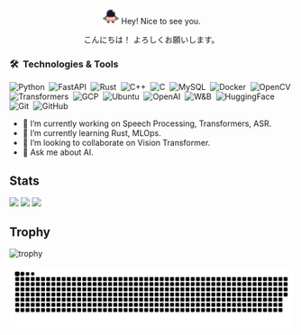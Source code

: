 <p align="center">
  <img src="assets/images/robotq.gif" alt="Description" width="30" /> Hey! Nice to see you.
</p>
<p align="center"> こんにちは！ よろしくお願いします。</p> 

### 🛠 &nbsp;Technologies & Tools

![Python](https://img.shields.io/badge/Python-43853d?style=flat-square&logo=python&logoColor=white)&nbsp;
![FastAPI](https://img.shields.io/badge/FastAPI-009688?style=flat-square&logo=fastapi&logoColor=white)&nbsp;
![Rust](https://img.shields.io/badge/Rust-000000?style=flat-square&logo=rust&logoColor=white)&nbsp;
![C++](https://img.shields.io/badge/C++-00599C?style=flat-square&logo=cplusplus&logoColor=white)&nbsp;
![C](https://img.shields.io/badge/C-3949AB?style=flat-square&logo=c&logoColor=white)&nbsp;
![MySQL](https://img.shields.io/badge/MySQL-4479A1?style=flat-square&logo=mysql&logoColor=white)&nbsp;
![Docker](https://img.shields.io/badge/Docker-0CC1F3?style=flat-square&logo=docker&logoColor=white)&nbsp; 
![OpenCV](https://img.shields.io/badge/OpenCV-5C3EE8?style=flat-square&logo=opencv&logoColor=white)&nbsp;
![Transformers](https://img.shields.io/badge/Transformers-FF6F59?style=flat-square&logo=huggingface&logoColor=white)&nbsp;
![GCP](https://img.shields.io/badge/Google_Cloud-4285F4?style=flat-square&logo=google-cloud&logoColor=white)&nbsp;
![Ubuntu](https://img.shields.io/badge/Ubuntu-E95420?style=flat-square&logo=ubuntu&logoColor=white)&nbsp; 
![OpenAI](https://img.shields.io/badge/OpenAI-412991?style=flat-square&logo=openai&logoColor=white)&nbsp;
![W&B](https://img.shields.io/badge/W%26B-FFBE00?style=flat-square&logo=weightsandbiases&logoColor=white)&nbsp;
![HuggingFace](https://img.shields.io/badge/Hugging%20Face-FF6F59?style=flat-square&logo=huggingface&logoColor=white)&nbsp; 
![Git](https://img.shields.io/badge/-Git-333333?style=flat&logo=git)&nbsp;
![GitHub](https://img.shields.io/badge/-GitHub-333333?style=flat&logo=github)&nbsp;


- 🔭 I’m currently working on Speech Processing, Transformers, ASR. 
- 🌱 I’m currently learning Rust, MLOps. 
- 👯 I’m looking to collaborate on Vision Transformer. 
- 💬 Ask me about AI.

## Stats
![](http://github-profile-summary-cards.vercel.app/api/cards/profile-details?username=jakariaemon&theme=gruvbox)
![](http://github-profile-summary-cards.vercel.app/api/cards/stats?username=jakariaemon&theme=gruvbox)
![](http://github-profile-summary-cards.vercel.app/api/cards/productive-time?username=jakariaemon&theme=gruvbox&utcOffset=9)

## Trophy
![trophy](https://github-profile-trophy.vercel.app/?username=jakariaemon&theme=gruvbox) 

![](https://raw.githubusercontent.com/jakariaemon/snake/output/github-contribution-grid-snake.svg)


